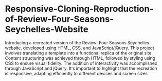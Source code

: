 # Responsive-Cloning-Reproduction-of-Review-Four-Seasons-Seychelles-Website
Introducing a recreated version of the Review: Four Seasons Seychelles website, developed using HTML, CSS, and JavaScript/jQuery. This project involves translating a template into a functional replica of the original site. Content structuring was achieved through HTML, followed by styling using CSS to ensure visual fidelity. The addition of interactivity was accomplished through JavaScript and jQuery. It's important to highlight that the recreation is responsive, adapting efficiently to different devices and screen sizes

